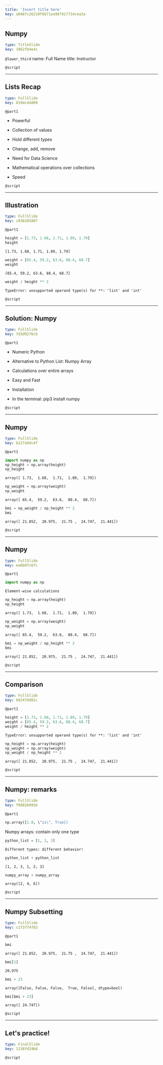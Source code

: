 ```yaml
---
title: 'Insert title here'
key: a0487c26210f6b71ea98f917734cea3a
---
```


## Numpy

```yaml
type: TitleSlide
key: 1062fb4e4c
```

`@lower_third`
name: Full Name
title: Instructor

`@script`


---

## Lists Recap

```yaml
type: FullSlide
key: 819dc4dd09
```

`@part1`
- Powerful

- Collection of values

- Hold different types

- Change, add, remove

- Need for Data Science

- Mathematical operations over collections

- Speed

`@script`


---

## Illustration

```yaml
type: FullSlide
key: c038185807
```

`@part1`
```py
height = [1.73, 1.68, 1.71, 1.89, 1.79]
height
```

```out
[1.73, 1.68, 1.71, 1.89, 1.79]
```

```py
weight = [65.4, 59.2, 63.6, 88.4, 68.7]
weight
```

```out
[65.4, 59.2, 63.6, 88.4, 68.7]
```

```py
weight / height ** 2
```

```out
TypeError: unsupported operand type(s) for **: 'list' and 'int'
```

`@script`


---

## Solution: Numpy

```yaml
type: FullSlide
key: 7d3d0276cb
```

`@part1`
- Numeric Python

- Alternative to Python List: Numpy Array

- Calculations over entire arrays

- Easy and Fast

- Installation

- In the terminal: pip3 install numpy

`@script`


---

## Numpy

```yaml
type: FullSlide
key: b227a9dc4f
```

`@part1`
```py
import numpy as np
np_height = np.array(height)
np_height
```

```out
array([ 1.73,  1.68,  1.71,  1.89,  1.79])
```

```py
np_weight = np.array(weight)
np_weight
```

```out
array([ 65.4,  59.2,  63.6,  88.4,  68.7])
```

```py
bmi = np_weight / np_height ** 2
bmi
```

```out
array([ 21.852,  20.975,  21.75 ,  24.747,  21.441])
```

`@script`


---

## Numpy

```yaml
type: FullSlide
key: ea6b07c6fc
```

`@part1`
```py
import numpy as np
```

```out
Element-wise calculations
```

```py
np_height = np.array(height)
np_height
```

```out
array([ 1.73,  1.68,  1.71,  1.89,  1.79])
```

```py
np_weight = np.array(weight)
np_weight
```

```out
array([ 65.4,  59.2,  63.6,  88.4,  68.7])
```

```py
bmi = np_weight / np_height ** 2
bmi
```

```out
array([ 21.852,  20.975,  21.75 ,  24.747,  21.441])
```

`@script`


---

## Comparison

```yaml
type: FullSlide
key: b0247dd81c
```

`@part1`
```py
height = [1.73, 1.68, 1.71, 1.89, 1.79]
weight = [65.4, 59.2, 63.6, 88.4, 68.7]
weight / height ** 2
```

```out
TypeError: unsupported operand type(s) for **: 'list' and 'int'
```

```py
np_height = np.array(height)
np_weight = np.array(weight)
np_weight / np_height ** 2
```

```out
array([ 21.852,  20.975,  21.75 ,  24.747,  21.441])
```

`@script`


---

## Numpy: remarks

```yaml
type: FullSlide
key: f9882b091b
```

`@part1`
```py
np.array([1.0, \"is\", True])
```

Numpy arrays: contain only one type

```py
python_list = [1, 2, 3]
```

```out
Different types: different behavior!
```

```py
python_list + python_list
```

```out
[1, 2, 3, 1, 2, 3]
```

```py
numpy_array + numpy_array
```

```out
array([2, 4, 6])
```

`@script`


---

## Numpy Subsetting

```yaml
type: FullSlide
key: c1f3774f83
```

`@part1`
```py
bmi
```

```out
array([ 21.852,  20.975,  21.75 ,  24.747,  21.441])
```

```py
bmi[1]
```

```out
20.975
```

```py
bmi > 23
```

```out
array([False, False, False,  True, False], dtype=bool)
```

```py
bmi[bmi > 23]
```

```out
array([ 24.747])
```

`@script`


---

## Let's practice!

```yaml
type: FinalSlide
key: 1138fd29b8
```

`@script`
